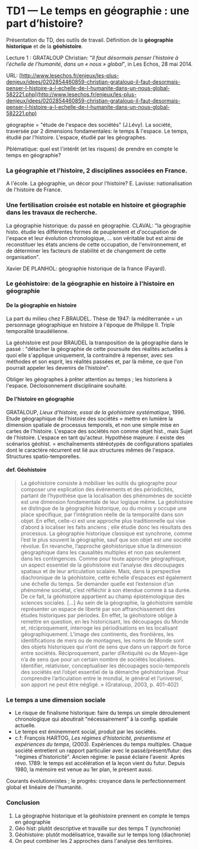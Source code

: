 # TD1 — Le temps en géographie : une part d’histoire?

Présentation du TD, des outils de travail. Définition de la **géographie historique** et de la **géohistoire**.

Lecture 1 : GRATALOUP Christian: "_Il faut désormais penser l’histoire à l’échelle de l’humanité, dans un « nous » global_", in Les Echos, 28 mai 2014.

URL: [http://www.lesechos.fr/enjeux/les-plus-denjeux/idees/0202854460859-christian-grataloup-il-faut-desormais-penser-l-histoire-a-l-echelle-de-l-humanite-dans-un-nous-global-582221.php](http://www.lesechos.fr/enjeux/les-plus-denjeux/idees/0202854460859-christian-grataloup-il-faut-desormais-penser-l-histoire-a-l-echelle-de-l-humanite-dans-un-nous-global-582221.php)

géographie = "étude de l'espace des sociétés" \(J.Lévy\). La société, traversée par 2 dimensions fondamentales: le temps & l'espace. Le temps, étudié par l'histoire. L'espace, étudié par les géographes.

Pblématique: quel est l'intérêt \(et les risques\) de prendre en compte le temps en géographie?

### La géographie et l'histoire, 2 disciplines associées en France.

A l'école. La géographie, un décor pour l'histoire? E. Lavisse: nationalisation de l'histoire de France.

### Une fertilisation croisée est notable en histoire et géographie dans les travaux de recherche.

La géographie historique: du passé en géographie. CLAVAL: "la géographie histo. étudie les différentes formes de peuplement et d'occupation de l'espace et leur évolution chronologique, ... son véritable but est ainsi de reconstituer les états anciens de cette occupation, de l'environnement, et de déterminer les facteurs de stabilité et de changement de cette organisation".

Xavier DE PLANHOL: géographie historique de la france \(Fayard\).

### Le géohistoire: de la géographie en histoire à l'histoire en géographie

#### De la géographie en histoire

La part du milieu chez F.BRAUDEL. Thèse de 1947: la méditerranée = un personnage géographique en histoire à l'époque de Philippe II. Triple temporalité braudélienne.

La géohistoire est pour BRAUDEL la transposition de la géographie dans le passé : "détacher la géographie de cette poursuite des réalités actuelles à quoi elle s'applique uniquement, la contraindre à repenser, avec ses méthodes et son esprit, les réalités passées et, par là même, ce que l'on pourrait appeler les devenirs de l'histoire".

Obliger les géographes à prêter attention au temps ; les historiens à l'espace. Décloisonnement disciplinaire souhaité.

#### De l'histoire en géographie

GRATALOUP, _Lieux d'histoire, essai de la géohistoire systématique_, 1996. Etude géographique de l'histoire des sociétés = mettre en lumière la dimension spatiale de processus temporels, et non une simple mise en cartes de l'histoire. L'espace des sociétés non comme objet hist., mais Sujet de l'histoire. L'espace en tant qu'acteur. Hypothèse majeure: il existe des scénarios géohist. = enchaînements stéréotypés de configurations spatiales dont le caractère récurrent est lié aux structures mêmes de l'espace. Structures spatio-temporelles.

#### def. Géohistoire

> La géohistoire consiste à mobiliser les outils du géographe pour composer une explication des événements et des périodicités, partant de l’hypothèse que la localisation des phénomènes de société est une dimension fondamentale de leur logique même. La géohistoire se distingue de la géographie historique, ou du moins y occupe une place spécifique, par l’intégration réelle de la temporalité dans son objet. En effet, celle-ci est une approche plus traditionnelle qui vise d’abord à localiser les faits anciens ; elle étudie donc les résultats des processus. La géographie historique classique est synchrone, comme l’est le plus souvent la géographie, sauf que son objet est une société révolue. En revanche, l’approche géohistorique situe la dimension géographique dans les causalités multiples et non pas seulement dans les contingences. Comme pour toute approche géographique, un aspect essentiel de la géohistoire est l’analyse des découpages spatiaux et de leur articulation scalaire. Mais, dans la perspective diachronique de la géohistoire, cette échelle d’espaces est également une échelle du temps. Se demander quelle est l’extension d’un phénomène sociétal, c’est réfléchir à son étendue comme à sa durée. De ce fait, la géohistoire appartient au champ épistémologique des sciences sociales. \[…\] Au sein de la géographie, la géohistoire semble représenter un espace de liberté par son affranchissement des études historiques par périodes. En effet, la géohistoire oblige à remettre en question, en les historicisant, les découpages du Monde et, réciproquement, interroge les périodisations en les localisant géographiquement. L’image des continents, des frontières, les identifications de mers ou de montagnes, les noms de Monde sont des objets historiques qui n’ont de sens que dans un rapport de force entre sociétés. Réciproquement, parler d’Antiquité ou de Moyen-âge n’a de sens que pour un certain nombre de sociétés localisées. Identifier, relativiser, conceptualiser les découpages socio-temporels des sociétés est l’objet essentiel de la démarche géohistorique. Pour comprendre l’articulation entre le mondial, le général et l’universel, son apport ne peut être négligé. » \(Grataloup, 2003, p. 401-402\)

### Le temps a une dimension sociale

* Le risque de finalisme historique: faire du temps un simple déroulement chronologique qui aboutirait "nécessairement" à la config. spatiale actuelle.
* Le temps est éminemment social, produit par les sociétés.
* c.f: François HARTOG, _Les régimes d'historicité, présentisme et expériences du temps_, \(2003\). Expériences du temps multiples. Chaque société entretient un rapport particulier avec le passé/présent/futur: des "régimes d'historicité". Ancien régime: le passé éclaire l'avenir. Après révo. 1789: le temps est accélération et la leçon vient du futur. Depuis 1980, la mémoire est venue au 1er plan, le présent aussi.

Courants évolutionnistes ; le progrès: croyance dans le perfectionnement global et linéaire de l'humanité.

### Conclusion

1. La géographie historique et la géohistoire prennent en compte le temps en géographie
2. Géo hist: plutôt descriptive et travaille sur des temps T \(synchronie\)
3. Géohistoire: plutôt modélisatrice, travaille sur le temps long \(diachronie\)
4. On peut combiner les 2 approches dans l'analyse des territoires.

